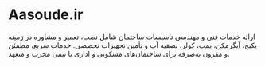 # Aasoude.ir
ارائه خدمات فنی و مهندسی تاسیسات ساختمان شامل نصب، تعمیر و مشاوره در زمینه پکیج، آبگرمکن، پمپ، کولر، تصفیه آب و تأمین تجهیزات تخصصی. خدمات سریع، مطمئن و مقرون‌ به‌صرفه برای ساختمان‌های مسکونی و اداری با تیمی مجرب و متعهد.
